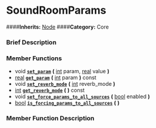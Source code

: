 #  SoundRoomParams  
####**Inherits:** [Node](class_node)
####**Category:** Core

###  Brief Description  


###  Member Functions 
  * void  **[`set_param`](#set_param)**  **(** [int](class_int) param, [real](class_real) value  **)**
  * [real](class_real)  **[`get_param`](#get_param)**  **(** [int](class_int) param  **)** const
  * void  **[`set_reverb_mode`](#set_reverb_mode)**  **(** [int](class_int) reverb_mode  **)**
  * [int](class_int)  **[`get_reverb_mode`](#get_reverb_mode)**  **(** **)** const
  * void  **[`set_force_params_to_all_sources`](#set_force_params_to_all_sources)**  **(** [bool](class_bool) enabled  **)**
  * [bool](class_bool)  **[`is_forcing_params_to_all_sources`](#is_forcing_params_to_all_sources)**  **(** **)**

###  Member Function Description  
